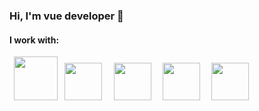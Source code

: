 ### Hi, I'm vue developer 👋
<h4>I work with:</h4>
<code> <img src="https://cdn3.iconfinder.com/data/icons/glypho-social-and-other-logos/64/logo-html5-circle-512.png" height="70px" width="70px"> </code>
<code><img src="https://www.citypng.com/public/uploads/small/11662224348dive19y2yfxhcf5ymxrmuwjfwqwfndj6x2jy9ab9n9o2cobcfv0ksoufkh0ucal88lvftnlmkocgeavwlbrcuysvkhz0ju0jsz83.png" height="60px" width="60px"> </code>
<code> <img src="https://www.freepnglogos.com/uploads/javascript/js-circle-black-design-logo-30.png" height="60px" width="60px"> </code>
<code> <img src="https://res.cloudinary.com/teepublic/image/private/s--VZG1dDZH--/c_crop,x_10,y_10/c_fit,h_830/c_crop,g_north_west,h_1038,w_1038,x_-167,y_-104/l_upload:v1565806151:production:blanks:vdbwo35fw6qtflw9kezw/fl_layer_apply,g_north_west,x_-278,y_-215/b_rgb:262c3a/c_limit,f_auto,h_630,q_90,w_630/v1650277289/production/designs/29501940_0.jpg" height="60px" width="60px"> </code>
<code> <img src="https://www.rlogical.com/wp-content/uploads/2021/10/image_2021_09_28T11_46_48_189Z.png" height="60px" width="60px"> </code>
